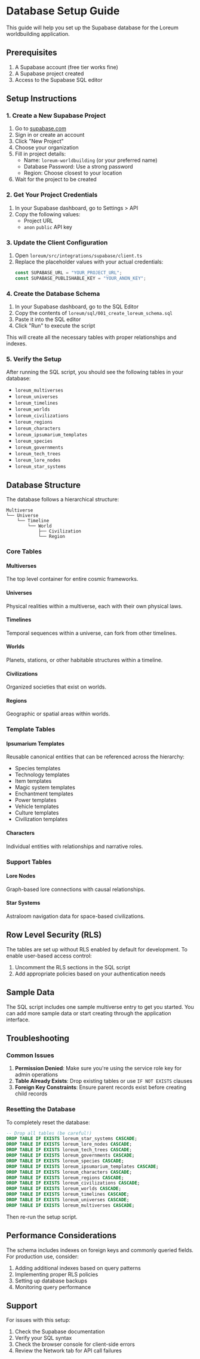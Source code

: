# Database Setup Guide

This guide will help you set up the Supabase database for the Loreum worldbuilding application.

## Prerequisites

1. A Supabase account (free tier works fine)
2. A Supabase project created
3. Access to the Supabase SQL editor

## Setup Instructions

### 1. Create a New Supabase Project

1. Go to [supabase.com](https://supabase.com)
2. Sign in or create an account
3. Click "New Project"
4. Choose your organization
5. Fill in project details:
   - Name: `loreum-worldbuilding` (or your preferred name)
   - Database Password: Use a strong password
   - Region: Choose closest to your location
6. Wait for the project to be created

### 2. Get Your Project Credentials

1. In your Supabase dashboard, go to Settings > API
2. Copy the following values:
   - Project URL
   - `anon` `public` API key

### 3. Update the Client Configuration

1. Open `loreum/src/integrations/supabase/client.ts`
2. Replace the placeholder values with your actual credentials:
   ```typescript
   const SUPABASE_URL = "YOUR_PROJECT_URL";
   const SUPABASE_PUBLISHABLE_KEY = "YOUR_ANON_KEY";
   ```

### 4. Create the Database Schema

1. In your Supabase dashboard, go to the SQL Editor
2. Copy the contents of `loreum/sql/001_create_loreum_schema.sql`
3. Paste it into the SQL editor
4. Click "Run" to execute the script

This will create all the necessary tables with proper relationships and indexes.

### 5. Verify the Setup

After running the SQL script, you should see the following tables in your database:

- `loreum_multiverses`
- `loreum_universes`
- `loreum_timelines`
- `loreum_worlds`
- `loreum_civilizations`
- `loreum_regions`
- `loreum_characters`
- `loreum_ipsumarium_templates`
- `loreum_species`
- `loreum_governments`
- `loreum_tech_trees`
- `loreum_lore_nodes`
- `loreum_star_systems`

## Database Structure

The database follows a hierarchical structure:

```
Multiverse
└── Universe
    └── Timeline
        └── World
            ├── Civilization
            └── Region
```

### Core Tables

#### Multiverses
The top level container for entire cosmic frameworks.

#### Universes
Physical realities within a multiverse, each with their own physical laws.

#### Timelines
Temporal sequences within a universe, can fork from other timelines.

#### Worlds
Planets, stations, or other habitable structures within a timeline.

#### Civilizations
Organized societies that exist on worlds.

#### Regions
Geographic or spatial areas within worlds.

### Template Tables

#### Ipsumarium Templates
Reusable canonical entities that can be referenced across the hierarchy:
- Species templates
- Technology templates
- Item templates
- Magic system templates
- Enchantment templates
- Power templates
- Vehicle templates
- Culture templates
- Civilization templates

#### Characters
Individual entities with relationships and narrative roles.

### Support Tables

#### Lore Nodes
Graph-based lore connections with causal relationships.

#### Star Systems
Astraloom navigation data for space-based civilizations.

## Row Level Security (RLS)

The tables are set up without RLS enabled by default for development. To enable user-based access control:

1. Uncomment the RLS sections in the SQL script
2. Add appropriate policies based on your authentication needs

## Sample Data

The SQL script includes one sample multiverse entry to get you started. You can add more sample data or start creating through the application interface.

## Troubleshooting

### Common Issues

1. **Permission Denied**: Make sure you're using the service role key for admin operations
2. **Table Already Exists**: Drop existing tables or use `IF NOT EXISTS` clauses
3. **Foreign Key Constraints**: Ensure parent records exist before creating child records

### Resetting the Database

To completely reset the database:

```sql
-- Drop all tables (be careful!)
DROP TABLE IF EXISTS loreum_star_systems CASCADE;
DROP TABLE IF EXISTS loreum_lore_nodes CASCADE;
DROP TABLE IF EXISTS loreum_tech_trees CASCADE;
DROP TABLE IF EXISTS loreum_governments CASCADE;
DROP TABLE IF EXISTS loreum_species CASCADE;
DROP TABLE IF EXISTS loreum_ipsumarium_templates CASCADE;
DROP TABLE IF EXISTS loreum_characters CASCADE;
DROP TABLE IF EXISTS loreum_regions CASCADE;
DROP TABLE IF EXISTS loreum_civilizations CASCADE;
DROP TABLE IF EXISTS loreum_worlds CASCADE;
DROP TABLE IF EXISTS loreum_timelines CASCADE;
DROP TABLE IF EXISTS loreum_universes CASCADE;
DROP TABLE IF EXISTS loreum_multiverses CASCADE;
```

Then re-run the setup script.

## Performance Considerations

The schema includes indexes on foreign keys and commonly queried fields. For production use, consider:

1. Adding additional indexes based on query patterns
2. Implementing proper RLS policies
3. Setting up database backups
4. Monitoring query performance

## Support

For issues with this setup:

1. Check the Supabase documentation
2. Verify your SQL syntax
3. Check the browser console for client-side errors
4. Review the Network tab for API call failures